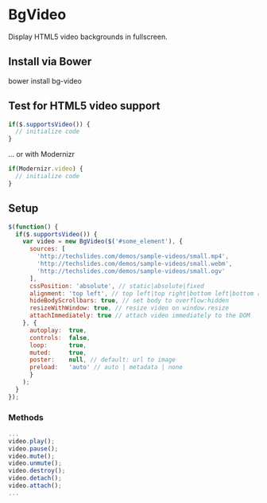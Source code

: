 # BgVideo

Display HTML5 video backgrounds in fullscreen.

## Install via Bower

bower install bg-video

## Test for HTML5 video support

```javascript
if($.supportsVideo()) {
  // initialize code
}
```

... or with Modernizr

```javascript
if(Modernizr.video) {
  // initialize code
}
```

## Setup
```javascript
$(function() {
  if($.supportsVideo()) {
    var video = new BgVideo($('#some_element'), {
      sources: [
        'http://techslides.com/demos/sample-videos/small.mp4',
        'http://techslides.com/demos/sample-videos/small.webm',
        'http://techslides.com/demos/sample-videos/small.ogv'
      ],
      cssPosition: 'absolute', // static|absolute|fixed
      alignment: 'top left', // top left|top right|bottom left|bottom right
      hideBodyScrollbars: true, // set body to overflow:hidden
      resizeWithWindow: true, // resize video on window.resize
      attachImmediately: true // attach video immediately to the DOM
    }, {
      autoplay:  true,
      controls:  false,
      loop:      true,
      muted:     true,
      poster:    null, // default: url to image
      preload:   'auto' // auto | metadata | none
      }
    );
  }
});
```
### Methods
```javascript
...
video.play();
video.pause();
video.mute();
video.unmute();
video.destroy();
video.detach();
video.attach();
...
```

